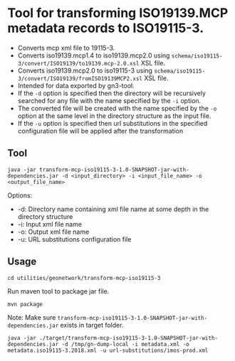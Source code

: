 
# Tool for transforming ISO19139.MCP metadata records to ISO19115-3.
- Converts mcp xml file to 19115-3.
- Converts iso19139.mcp1.4 to iso19139.mcp2.0 using `schema/iso19115-3/convert/ISO19139/to19139.mcp-2.0.xsl` XSL file.
- Converts iso19139.mcp2.0 to iso19115-3 using `schema/iso19115-3/convert/ISO19139/fromISO19139MCP2.xsl` XSL file.
- Intended for data exported by gn3-tool.
- If the `-d` option is specified then the directory will be recursively searched for any file with the name specified by the `-i` option. 
- The converted file will be created with the name specified by the `-o` option at the same level in the directory structure as the input file.
- If the `-u` option is specified then url substitutions in the specified configuration file will be applied after the transformation

## Tool

```
java -jar transform-mcp-iso19115-3-1.0-SNAPSHOT-jar-with-dependencies.jar -d <input_directory> -i <input_file_name> -o <output_file_name>
```
Options:
- -d: Directory name containing xml file name at some depth in the directory structure
- -i: Input xml file name
- -o: Output xml file name
- -u: URL substitutions configuration file

## Usage

```
cd utilities/geonetwork/transform-mcp-iso19115-3
```
Run maven tool to package jar file. 
```
mvn package
```
Note: Make sure `transform-mcp-iso19115-3-1.0-SNAPSHOT-jar-with-dependencies.jar` exists in target folder. 
```
java -jar ./target/transform-mcp-iso19115-3-1.0-SNAPSHOT-jar-with-dependencies.jar -d /tmp/gn-dump-local -i metadata.xml -o metadata.iso19115-3.2018.xml -u url-substitutions/imos-prod.xml
```





